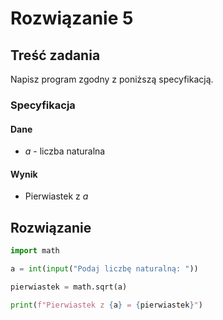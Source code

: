 # Rozwiązanie 5

## Treść zadania

Napisz program zgodny z poniższą specyfikacją.

### Specyfikacja

#### Dane

* $a$ - liczba naturalna

#### Wynik

* Pierwiastek z $a$

## Rozwiązanie

```python
import math

a = int(input("Podaj liczbę naturalną: "))

pierwiastek = math.sqrt(a)

print(f"Pierwiastek z {a} = {pierwiastek}")
```

